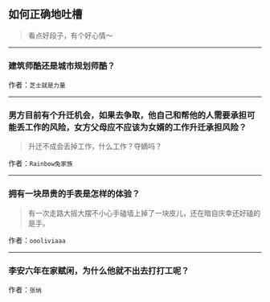 ## 如何正确地吐槽

> 看点好段子，有个好心情～


 
---

### 建筑师酷还是城市规划师酷？

> 


作者：`芝士就是力量`

---

### 男方目前有个升迁机会，如果去争取，他自己和帮他的人需要承担可能丢工作的风险，女方父母应不应该为女婿的工作升迁承担风险？

> 升迁不成会丢掉工作，什么工作？夺嫡吗？


作者：`Rainbow兔家族`

---

### 拥有一块昂贵的手表是怎样的体验？

> 有一次走路大摇大摆不小心手磕墙上掉了一块皮儿，还在暗自庆幸还好磕的是手。


作者：`oooliviaaa`

---

### 李安六年在家赋闲，为什么他就不出去打打工呢？

> 


作者：`张纳`